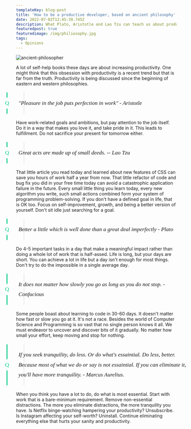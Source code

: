 ```yaml
---
templateKey: blog-post
title: 'How to be a productive developer, based on ancient philosophy'
date: 2022-07-02T12:45:39.745Z
description: What Plato, Aristotle and Lao Tzu can teach us about productivity
featuredpost: true
featuredimage: /img/philiosophy.jpg
tags:
  - Opinions
---
```


![ancient-philosopher](/img/philiosophy.jpg "How to be a productive developer, based on ancient philosophy")

A lot of self-help books these days are about increasing productivity. One might think that this obsession with productivity is a recent trend but that is far from the truth. Productivity is being discussed since the beginning of eastern and western philosophies. 

> "Pleasure in the job puts perfection in work" - Aristotle

Have work-related goals and ambitions, but pay attention to the job itself. Do it in a way that makes you love it, and take pride in it. This leads to fulfillment. Do not sacrifice your present for tomorrow either. 


> Great acts are made up of small deeds. -- Lao Tzu

That little article you read today and learned about new features of CSS can save you hours of work half a year from now. That little refactor of code and bug fix you did in your free time today can avoid a catastrophic application failure in the future. Every small little thing you learn today, every new algorithm you write, such small actions combined form your system of programming problem-solving. If you don't have a defined goal in life, that is OK too. Focus on self-improvement, growth, and being a better version of yourself. Don't sit idle just searching for a goal.

> Better a little which is well done than a great deal imperfectly - Plato

Do 4-5 important tasks in a day that make a meaningful impact rather than doing a whole lot of work that is half-assed. Life is long, but your days are short. You can achieve a lot in life but a day isn't enough for most things. Don't try to do the impossible in a single average day. 

> It does not matter how slowly you go as long as you do not stop. - Confucious

Some people boast about learning to code in 30-60 days. It doesn't matter how fast or slow you go at it. It's not a race. Besides the world of Computer Science and Programming is so vast that no single person knows it all. We must endeavor to uncover and discover bits of it gradually. No matter how small your effort, keep moving and stop for nothing.

> If you seek tranquility, do less. Or do what's essaintial. Do less, better. Because most of what we do or say is not essaintial. If you can eliminate it, you'll have more tranquility. - Marcus Aurelius.

When you think you have a lot to do, do what is most essential. Start with work that is a bare-minimum requirement. Remove non-essential distractions. The more you eliminate distractions, the more tranquility you have. Is Netflix binge-watching hampering your productivity? Unsubscribe. Is Instagram affecting your self-worth? Uninstall. Continue eliminating everything else that hurts your sanity and productivity.

<style>
  
blockquote > p {
  border-left: 3px solid #00CC8F;
  color: #1a1a1a;
  font-family: Georgia, Times, "Times New Roman", serif;
  font-size: 1.25em;
  font-style: italic;
  line-height: 1.8em;
  margin: 1.1em -4em;
  padding: 1em 2em;
  position: relative;
  transition: .2s border ease-in-out;
  z-index: 0;
}

blockquote > p:before {
  content: "";
  position: absolute;
  top: 50%;
  left: -4px;
  height: 2em;
  background-color: #fff;
  width: 5px;
  margin-top: -1em;
}
blockquote > p:after {
  content: "Q";
  position: absolute;
  top: 50%;
  left: -0.5em;
  color: #00CC8F;
  font-family: "Ionicons";
  font-style: normal;
  line-height: 1em;
  text-align: center;
  text-indent: -2px;
  width: 1em;
  margin-top: -0.5em;
  transition: 0.2s all ease-in-out, 0.4s transform ease-in-out;
}
</style>